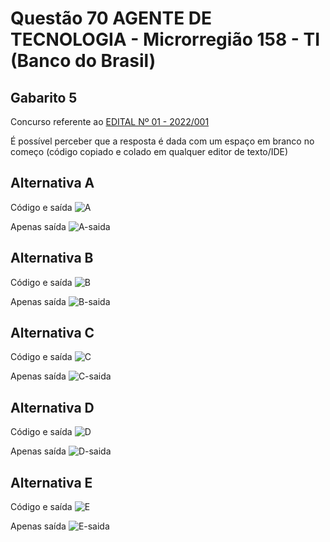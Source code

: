 # Questão 70 AGENTE DE TECNOLOGIA - Microrregião 158 - TI (Banco do Brasil)
## Gabarito 5

Concurso referente ao [EDITAL Nº 01 - 2022/001](https://www.cesgranrio.org.br/concursos/evento.aspx?id=bb0122&utm_source=PortalBB&utm_medium=PaginaConcurso)

É possível perceber que a resposta é dada com um espaço em branco no começo (código copiado e colado em qualquer editor de texto/IDE)

## Alternativa A

Código e saída
![A](https://user-images.githubusercontent.com/53023400/234430080-8262f290-5bc2-43f3-b586-d2826a7a2e2e.png)

Apenas saída
![A-saida](https://user-images.githubusercontent.com/53023400/234430109-f62491f9-a4ef-4e37-ae1a-8030c4d92b64.png)

## Alternativa B

Código e saída
![B](https://user-images.githubusercontent.com/53023400/234430129-af3f732b-1194-43b6-9dc3-c3ac9c5061d8.png)

Apenas saída
![B-saida](https://user-images.githubusercontent.com/53023400/234430210-c3c6e26a-ab78-4806-890b-9cd43a505fea.png)

## Alternativa C

Código e saída
![C](https://user-images.githubusercontent.com/53023400/234430240-a7198cca-e18c-4161-acd1-3d2d1ead13b9.png)

Apenas saída
![C-saida](https://user-images.githubusercontent.com/53023400/234430276-227cfdce-afbd-4200-8aae-19a0bf7c4ffb.png)

## Alternativa D

Código e saída
![D](https://user-images.githubusercontent.com/53023400/234430306-7383cea1-e426-48c4-b874-715eebd91cc5.png)

Apenas saída
![D-saida](https://user-images.githubusercontent.com/53023400/234430339-0ec1488a-8548-4b24-a46a-ab200b3171c6.png)

## Alternativa E

Código e saída
![E](https://user-images.githubusercontent.com/53023400/234430361-75970839-96cc-4a85-b570-77f15b53cc82.png)

Apenas saída
![E-saida](https://user-images.githubusercontent.com/53023400/234430382-c4620dcf-f6d6-4952-b5b9-8238d98282da.png)

